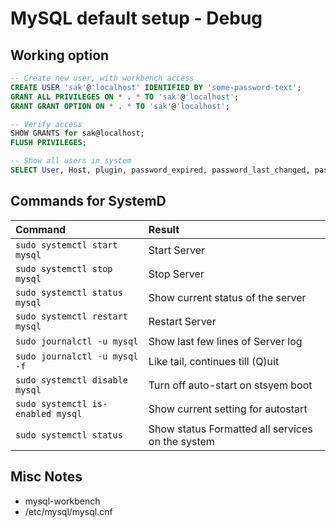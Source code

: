 # MySQL default setup - Debug

## Working option

```sql
-- Create new user, with workbench access
CREATE USER 'sak'@'localhost' IDENTIFIED BY 'some-password-text';
GRANT ALL PRIVILEGES ON * . * TO 'sak'@'localhost';
GRANT GRANT OPTION ON * . * TO 'sak'@'localhost';

-- Verify access
SHOW GRANTS for sak@localhost;
FLUSH PRIVILEGES;

-- Show all users in system
SELECT User, Host, plugin, password_expired, password_last_changed, password_lifetime, account_locked  FROM mysql.user;

```

## Commands for SystemD

| Command                           | Result                                           |
|:--------------------------------- |:------------------------------------------------ |
| `sudo systemctl start mysql`      | Start Server                                     |
| `sudo systemctl stop mysql`       | Stop Server                                      |
| `sudo systemctl status mysql`     | Show current status of the server                |
| `sudo systemctl restart mysql`    | Restart Server                                   |
| `sudo journalctl -u mysql`        | Show last few lines of Server log                |
| `sudo journalctl -u mysql -f`     | Like tail, continues till (Q)uit                 |
| `sudo systemctl disable mysql`    | Turn off auto-start on stsyem boot               |
| `sudo systemctl is-enabled mysql` | Show current setting for autostart               |
| `sudo systemctl status`           | Show status Formatted all services on the system |

## Misc Notes
- mysql-workbench
- /etc/mysql/mysql.cnf
